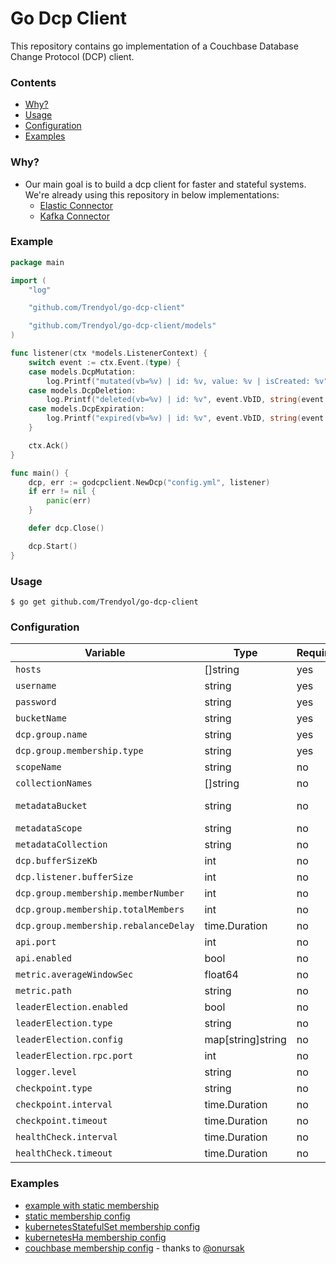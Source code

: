 # Go Dcp Client

This repository contains go implementation of a Couchbase Database Change Protocol (DCP) client.

### Contents

* [Why?](#why)
* [Usage](#usage)
* [Configuration](#configuration)
* [Examples](#examples)

### Why?

+ Our main goal is to build a dcp client for faster and stateful systems. We're already using this repository in below
  implementations:
    + [Elastic Connector](https://github.com/Trendyol/go-elasticsearch-connect-couchbase)
    + [Kafka Connector](https://github.com/Trendyol/go-kafka-connect-couchbase)

### Example

```go
package main

import (
	"log"

	"github.com/Trendyol/go-dcp-client"

	"github.com/Trendyol/go-dcp-client/models"
)

func listener(ctx *models.ListenerContext) {
	switch event := ctx.Event.(type) {
	case models.DcpMutation:
		log.Printf("mutated(vb=%v) | id: %v, value: %v | isCreated: %v", event.VbID, string(event.Key), string(event.Value), event.IsCreated())
	case models.DcpDeletion:
		log.Printf("deleted(vb=%v) | id: %v", event.VbID, string(event.Key))
	case models.DcpExpiration:
		log.Printf("expired(vb=%v) | id: %v", event.VbID, string(event.Key))
	}

	ctx.Ack()
}

func main() {
	dcp, err := godcpclient.NewDcp("config.yml", listener)
	if err != nil {
		panic(err)
	}

	defer dcp.Close()

	dcp.Start()
}
```

### Usage

```
$ go get github.com/Trendyol/go-dcp-client

```

### Configuration

| Variable                              | Type              | Required    | Default               |
|---------------------------------------|-------------------|-------------|-----------------------|
| `hosts`                               | []string          | yes         |                       |
| `username`                            | string            | yes         |                       |
| `password`                            | string            | yes         |                       |
| `bucketName`                          | string            | yes         |                       |
| `dcp.group.name`                      | string            | yes         |                       |
| `dcp.group.membership.type`           | string            | yes         |                       |
| `scopeName`                           | string            | no          | _default              |
| `collectionNames`                     | []string          | no          | _default              |
| `metadataBucket`                      | string            | no          | *same with bucketName |
| `metadataScope`                       | string            | no          | _default              |
| `metadataCollection`                  | string            | no          | _default              |
| `dcp.bufferSizeKb`                    | int               | no          | 16384                 |
| `dcp.listener.bufferSize`             | int               | no          | 1                     |
| `dcp.group.membership.memberNumber`   | int               | no          | *not set              |
| `dcp.group.membership.totalMembers`   | int               | no          | *not set              |
| `dcp.group.membership.rebalanceDelay` | time.Duration     | no          | 20s                   |
| `api.port`                            | int               | no          | 8080                  |
| `api.enabled`                         | bool              | no          | true                  |
| `metric.averageWindowSec`             | float64           | no          | 10.0                  |
| `metric.path`                         | string            | no          | /metrics              |
| `leaderElection.enabled`              | bool              | no          | false                 |
| `leaderElection.type`                 | string            | no          | *not set              |
| `leaderElection.config`               | map[string]string | no          | *not set              |
| `leaderElection.rpc.port`             | int               | no          | 8081                  |
| `logger.level`                        | string            | no          | info                  |
| `checkpoint.type`                     | string            | no          | auto                  |
| `checkpoint.interval`                 | time.Duration     | no          | 10s                   |
| `checkpoint.timeout`                  | time.Duration     | no          | 5s                    |
| `healthCheck.interval`                | time.Duration     | no          | 10s                   |
| `healthCheck.timeout`                 | time.Duration     | no          | 5s                    |

### Examples

- [example with static membership](example/main.go)
- [static membership config](example/config.yml)
- [kubernetesStatefulSet membership config](example/config_k8s_stateful_set.yml)
- [kubernetesHa membership config](example/config_k8s_leader_election.yml)
- [couchbase membership config](example/config_couchbase.yml) - thanks to [@onursak](https://github.com/onursak)

